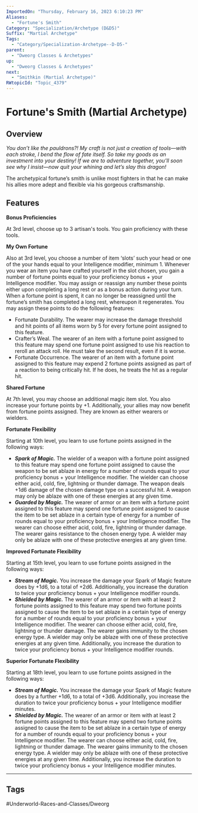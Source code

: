 ```yaml
---
ImportedOn: "Thursday, February 16, 2023 6:10:23 PM"
Aliases:
  - "Fortune's Smith"
Category: "Specialization/Archetype (D&D5)"
Suffix: "Martial Archetype"
Tags:
  - "Category/Specialization-Archetype--D-D5-"
parent:
  - "Dweorg Classes & Archetypes"
up:
  - "Dweorg Classes & Archetypes"
next:
  - "Smithkin (Martial Archetype)"
RWtopicId: "Topic_4379"
---
```

# Fortune's Smith (Martial Archetype)
## Overview
*You don’t like the pauldrons?! My craft is not just a creation of tools—with each stroke, I bend the flow of fate itself. So take my goods as an investment into your destiny! If we are to adventure together, you’ll soon see why I insist—now quit your whining and let’s slay this dragon!*

The archetypical fortune’s smith is unlike most fighters in that he can make his allies more adept and flexible via his gorgeous craftsmanship.

## Features
**Bonus Proficiencies**

At 3rd level, choose up to 3 artisan's tools. You gain proficiency with these tools.

**My Own Fortune**

Also at 3rd level, you choose a number of item ‘slots’ such your head or one of the your hands equal to your Intelligence modifier, minimum 1. Whenever you wear an item you have crafted yourself in the slot chosen, you gain a number of fortune points equal to your proficiency bonus + your Intelligence modifier. You may assign or reassign any number these points either upon completing a long rest or as a bonus action  during your turn. When a fortune point is spent, it can no longer be reassigned until the fortune’s smith has completed a long rest, whereupon it regenerates. You may assign these points to do the following features:

- Fortunate Durability. The wearer may increase the damage threshold and hit points of all items worn by 5 for every fortune point assigned to this feature.
- Crafter’s Weal. The wearer of an item with a fortune point assigned to this feature may spend one fortune point assigned to use his reaction to reroll an attack roll. He must take the second result, even if it is worse.
- Fortunate Occurrence. The wearer of an item with a fortune point assigned to this feature may expend 2 fortune points assigned as part of a reaction to being critically hit. If he does, he treats the hit as a regular hit.

**Shared Fortune**

At 7th level, you may choose an additional magic item slot. You also increase your fortune points by +1. Additionally, your allies may now benefit from fortune points assigned. They are known as either wearers or wielders.

**Fortunate Flexibility**

Starting at 10th level, you learn to use fortune points assigned in the following ways:

- ***Spark of Magic.*** The wielder of a weapon with a fortune point assigned to this feature may spend one fortune point assigned to cause the weapon to be set ablaze in energy for a number of rounds equal to your proficiency bonus + your Intelligence modifier. The wielder can choose either acid, cold, fire, lightning or thunder damage. The weapon deals +1d6 damage of the chosen damage type on a successful hit. A weapon may only be ablaze with one of these energies at any given time.
- ***Guarded by Magic.*** The wearer of armor or an item with a fortune point assigned to this feature may spend one fortune point assigned to cause the item to be set ablaze in a certain type of energy for a number of rounds equal to your proficiency bonus + your Intelligence modifier. The wearer can choose either acid, cold, fire, lightning or thunder damage. The wearer gains resistance to the chosen energy type. A wielder may only be ablaze with one of these protective energies at any given time.

**Improved Fortunate Flexibility**

Starting at 15th level, you learn to use fortune points assigned in the following ways:

- ***Stream of Magic.*** You increase the damage your Spark of Magic feature does by +1d6, to a total of +2d6. Additionally, you increase the duration to twice your proficiency bonus + your Intelligence modifier rounds.
- ***Shielded by Magic.*** The wearer of an armor or item with at least 2 fortune points assigned to this feature may spend two fortune points assigned to cause the item to be set ablaze in a certain type of energy for a number of rounds equal to your proficiency bonus + your Intelligence modifier. The wearer can choose either acid, cold, fire, lightning or thunder damage. The wearer gains immunity to the chosen energy type. A wielder may only be ablaze with one of these protective energies at any given time. Additionally, you increase the duration to twice your proficiency bonus + your Intelligence modifier rounds.

**Superior Fortunate Flexibility**

Starting at 18th level, you learn to use fortune points assigned in the following ways:

- ***Stream of Magic.*** You increase the damage your Spark of Magic feature does by a further +1d6, to a total of +3d6. Additionally, you increase the duration to twice your proficiency bonus + your Intelligence modifier minutes.
- ***Shielded by Magic.*** The wearer of an armor or item with at least 2 fortune points assigned to this feature may spend two fortune points assigned to cause the item to be set ablaze in a certain type of energy for a number of rounds equal to your proficiency bonus + your Intelligence modifier. The wearer can choose either acid, cold, fire, lightning or thunder damage. The wearer gains immunity to the chosen energy type. A wielder may only be ablaze with one of these protective energies at any given time. Additionally, you increase the duration to twice your proficiency bonus + your Intelligence modifier minutes.


---
## Tags
#Underworld-Races-and-Classes/Dweorg

